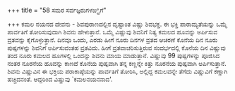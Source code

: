 +++
title = "58 ಸಮರ ಸರ್ವಜ್ಞರುಗಳಙ್ಘ್ರಿಗೆ"

+++
ಕಮಲ ನಯನದ ದೇವನು - ಶಿವಪುರಾಣದಲ್ಲಿನ ದೃಷ್ಟಾಂತ ವಿಷ್ಣು ಶಿವಭಕ್ತ. ಈ ಭಕ್ತಿ ಪಾರಾಮ್ಯತೆಯನ್ನು ಒಮ್ಮೆ ಪಾರ್ವತಿಗೆ ತೋರಿಸುವುದಾಗಿ ಶಿವನು ಹೇಳುತ್ತಾನೆ. ಒಮ್ಮೆ ವಿಷ್ಣುವು ಶಿವನಿಗೆ ನಿತ್ಯ ಕಮಲದ ಹೂವನ್ನು ಅರ್ಪಿಸುವ ವ್ರತವನ್ನು ಕೈಗೊಳ್ಳುತ್ತಾನೆ. ದಿನವೂ ಒಂದು, ಎರಡು ಹೀಗೆ ನೂರು ದಿನಗಳ ವ್ರತದ ಆಚರಣೆ ಕೊನೆಯ ದಿನ ನೂರು ಪುಷ್ಪಗಳನ್ನು ಶಿವನಿಗೆ ಅರ್ಪಿಸುವಂತಹ ವ್ರತವಿದು. ಹೀಗೆ ವ್ರತವಾಚರಿಸುತ್ತಿರುವ ಸಂದರ್ಭದಲ್ಲಿ ಕೊನೆಯ ದಿನ ವಿಷ್ಣುವು ತಂದ ನೂರು ಕಮಲದ ಹೂಗಳಲ್ಲಿ ಒಂದನ್ನು ಶಿವನು ಮಾಯ ಮಾಡುತ್ತಾನೆ. ವಿಷ್ಣುವು 99 ಪುಷ್ಪಗಳನ್ನು ಪೂಜಿಸಿದ ನಂತರ ನೂರನೆಯ ಹೂವನ್ನು ಕಾಣದೆ ಕೊನೆಯ ಪುಷ್ಪವಾಗಿ ತನ್ನ ಕಣ್ಣನ್ನೇ ಕಿತ್ತು ನೂರನೆಯ ಪುಷ್ಪವಾಗಿ ಅರ್ಪಿಸುತ್ತಾನೆ. ಶಿವನು ವಿಷ್ಣುವಿನ ಈ ಭಕ್ತಿಯ ಪರಾಕಾಷ್ಠೆಯನ್ನು ಪಾರ್ವತಿಗೆ ತೋರಿಸಿ, ಅಲ್ಲಿದ್ದ ಕಮಲವನ್ನೇ ತೆಗೆದು ವಿಷ್ಣುವಿಗೆ ಕಣ್ಣಾಗಿ ಹಚ್ಚಿದನಂತೆ. ಆದ್ದರಿಂದ ವಿಷ್ಣುವು `ಕಮಲನಯನನಾದ'.